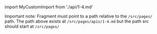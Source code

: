 import MyCustomImport from './api/1-4.md'

Important note: Fragment must point to a path relative to the `/src/pages/` path. The path above exists at `/src/pages/apis/1-4.md` but the path src should start at `/src/pages/`

<Fragment src="../api/1-4.md" />
